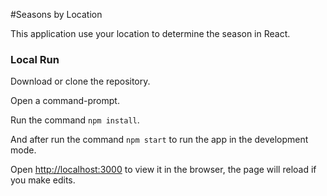 #Seasons by Location

This application use your location to determine the season in React.

### Local Run

Download or clone the repository.

Open a command-prompt.

Run the command `npm install`.

And after run the command `npm start` to run the app in the development mode.

Open [http://localhost:3000](http://localhost:3000) to view it in the browser, the page will reload if you make edits.